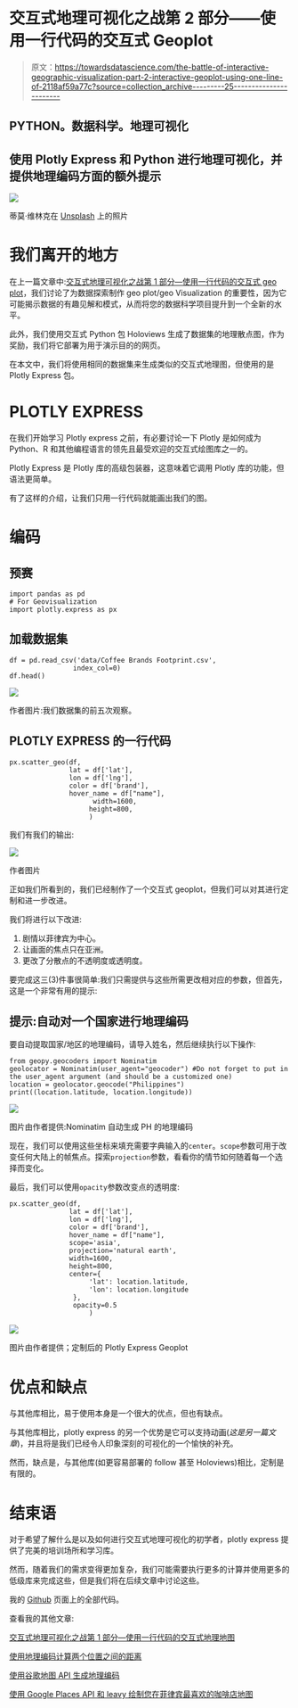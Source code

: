 # 交互式地理可视化之战第 2 部分——使用一行代码的交互式 Geoplot

> 原文：<https://towardsdatascience.com/the-battle-of-interactive-geographic-visualization-part-2-interactive-geoplot-using-one-line-of-2118af59a77c?source=collection_archive---------25----------------------->

## PYTHON。数据科学。地理可视化

## 使用 Plotly Express 和 Python 进行地理可视化，并提供地理编码方面的额外提示

![](img/7492f24e194df2b6e048467f2e1838b6.png)

蒂莫·维林克在 [Unsplash](https://unsplash.com?utm_source=medium&utm_medium=referral) 上的照片

# 我们离开的地方

在上一篇文章中:[交互式地理可视化之战第 1 部分—使用一行代码的交互式 geo plot](/the-battle-of-interactive-geographic-visualization-part-1-interactive-geoplot-using-one-line-of-8214e9ed1bb4)，我们讨论了为数据探索制作 geo plot/geo Visualization 的重要性，因为它可能揭示数据的有趣见解和模式，从而将您的数据科学项目提升到一个全新的水平。

此外，我们使用交互式 Python 包 Holoviews 生成了数据集的地理散点图，作为奖励，我们将它部署为用于演示目的的网页。

在本文中，我们将使用相同的数据集来生成类似的交互式地理图，但使用的是 Plotly Express 包。

# PLOTLY EXPRESS

在我们开始学习 Plotly express 之前，有必要讨论一下 Plotly 是如何成为 Python、R 和其他编程语言的领先且最受欢迎的交互式绘图库之一的。

Plotly Express 是 Plotly 库的高级包装器，这意味着它调用 Plotly 库的功能，但语法更简单。

有了这样的介绍，让我们只用一行代码就能画出我们的图。

# 编码

## 预赛

```
import pandas as pd
# For Geovisualization
import plotly.express as px
```

## 加载数据集

```
df = pd.read_csv('data/Coffee Brands Footprint.csv',
                index_col=0)
df.head()
```

![](img/69a6fb0de39a90e24814b2bb5925b5d0.png)

作者图片:我们数据集的前五次观察。

## PLOTLY EXPRESS 的一行代码

```
px.scatter_geo(df,
               lat = df['lat'],
               lon = df['lng'],
               color = df['brand'],
               hover_name = df["name"],
                     width=1600,
                    height=800,
                    )
```

我们有我们的输出:

![](img/e599c476555fb8288f0bca7ad9e82015.png)

作者图片

正如我们所看到的，我们已经制作了一个交互式 geoplot，但我们可以对其进行定制和进一步改进。

我们将进行以下改进:

1.  剧情以菲律宾为中心。
2.  让画面的焦点只在亚洲。
3.  更改了分散点的不透明度或透明度。

要完成这三(3)件事很简单:我们只需提供与这些所需更改相对应的参数，但首先，这是一个非常有用的提示:

## 提示:自动对一个国家进行地理编码

要自动提取国家/地区的地理编码，请导入姓名，然后继续执行以下操作:

```
from geopy.geocoders import Nominatim
geolocator = Nominatim(user_agent="geocoder") #Do not forget to put in the user_agent argument (and should be a customized one)
location = geolocator.geocode("Philippines")
print((location.latitude, location.longitude))
```

![](img/eddeba3c43bcd5459104701860f846a9.png)

图片由作者提供:Nominatim 自动生成 PH 的地理编码

现在，我们可以使用这些坐标来填充需要字典输入的`center`。`scope`参数可用于改变任何大陆上的帧焦点。探索`projection`参数，看看你的情节如何随着每一个选择而变化。

最后，我们可以使用`opacity`参数改变点的透明度:

```
px.scatter_geo(df,
               lat = df['lat'],
               lon = df['lng'],
               color = df['brand'],
               hover_name = df["name"],
               scope='asia',
               projection='natural earth',
               width=1600,
               height=800,
               center={
                    'lat': location.latitude,
                    'lon': location.longitude
                },
                opacity=0.5
                    )
```

![](img/a9e5872ce310eb0449d3183cc6bfb7a3.png)

图片由作者提供；定制后的 Plotly Express Geoplot

# 优点和缺点

与其他库相比，易于使用本身是一个很大的优点，但也有缺点。

与其他库相比，plotly express 的另一个优势是它可以支持动画(*这是另一篇文章*)，并且将是我们已经令人印象深刻的可视化的一个愉快的补充。

然而，缺点是，与其他库(如更容易部署的 follow 甚至 Holoviews)相比，定制是有限的。

# 结束语

对于希望了解什么是以及如何进行交互式地理可视化的初学者，plotly express 提供了完美的培训场所和学习库。

然而，随着我们的需求变得更加复杂，我们可能需要执行更多的计算并使用更多的低级库来完成这些，但是我们将在后续文章中讨论这些。

我的 [Github](https://github.com/francisadrianviernes/GeoVisualization/blob/master/The%20Battle%20of%20Interactive%20Geographic%20Visualization%20Part%202-%E2%80%8AInteractive%20Geoplot%20Using%20One%20Line%20of%C2%A0Code.ipynb) 页面上的全部代码。

查看我的其他文章:

[交互式地理可视化之战第 1 部分—使用一行代码的交互式地理地图](/the-battle-of-interactive-geographic-visualization-part-1-interactive-geoplot-using-one-line-of-8214e9ed1bb4)

[使用地理编码计算两个位置之间的距离](/calculating-the-distance-between-two-locations-using-geocodes-1136d810e517?source=your_stories_page----------------------------------------)

[使用谷歌地图 API 生成地理编码](/generating-geocodes-using-google-maps-api-eb56028821a6?source=your_stories_page----------------------------------------)

[使用 Google Places API 和 leavy 绘制您在菲律宾最喜欢的咖啡店地图](/mapping-your-favorite-coffee-shop-in-the-philippines-using-google-places-api-and-folium-2f9d5ad697bf?source=your_stories_page----------------------------------------)